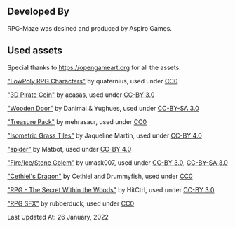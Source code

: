 ## Developed By

RPG-Maze was desined and produced by Aspiro Games.

## Used assets

Special thanks to https://opengameart.org for all the assets.

["LowPoly RPG Characters"](https://opengameart.org/content/lowpoly-rpg-characters) by quaternius, used under [CC0](https://creativecommons.org/publicdomain/zero/1.0/)
  
["3D Pirate Coin"](https://opengameart.org/content/3d-pirate-coin) by acasas, used under [CC-BY 3.0](https://creativecommons.org/licenses/by/3.0/)
  
["Wooden Door"](https://opengameart.org/content/wooden-door) by Danimal & Yughues, used under [CC-BY-SA 3.0](https://creativecommons.org/licenses/by-sa/3.0/)
  
["Treasure Pack"](https://opengameart.org/content/treasure-pack) by mehrasaur, used under [CC0](https://creativecommons.org/publicdomain/zero/1.0/)
  
["Isometric Grass Tiles"](https://opengameart.org/content/isometric-grass-tiles) by Jaqueline Martin, used under [CC-BY 4.0](https://creativecommons.org/licenses/by/4.0/)
  
["spider"](https://sketchfab.com/3d-models/spider-74493f72801e4304a4329b852b7814be) by Matbot, used under [CC-BY 4.0](https://creativecommons.org/licenses/by/4.0/)

["Fire/Ice/Stone Golem"](https://opengameart.org/content/fireicestone-golem) by umask007, used under [CC-BY 3.0](https://creativecommons.org/licenses/by/3.0/), [CC-BY-SA 3.0](https://creativecommons.org/licenses/by-sa/3.0/)

["Cethiel's Dragon"](https://opengameart.org/content/cethiels-dragon-3d) by Cethiel and Drummyfish, used under [CC0](https://creativecommons.org/publicdomain/zero/1.0/)

["RPG - The Secret Within the Woods"](https://opengameart.org/content/rpg-the-secret-within-the-woods) by HitCtrl, used under [CC-BY 3.0](https://creativecommons.org/licenses/by/3.0/)

["RPG SFX"](https://opengameart.org/content/80-cc0-rpg-sfx) by rubberduck, used under [CC0](https://creativecommons.org/publicdomain/zero/1.0/)

Last Updated At: 26 January, 2022
